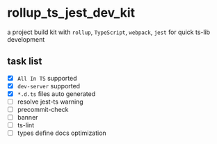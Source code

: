 # rollup_ts_jest_dev_kit
a project build kit with `rollup`, `TypeScript`, `webpack`, `jest` for quick ts-lib development

## task list
- [x] `All In TS` supported
- [x] `dev-server` supported
- [x] `*.d.ts` files auto generated
- [ ] resolve jest-ts warning
- [ ] precommit-check
- [ ] banner
- [ ] ts-lint
- [ ] types define docs optimization